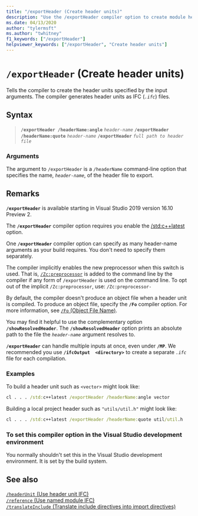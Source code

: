 ```yaml
---
title: "/exportHeader (Create header units)"
description: "Use the /exportHeader compiler option to create module header units for the header-name or include files specified."
ms.date: 04/13/2020
author: "tylermsft"
ms.author: "twhitney"
f1_keywords: ["/exportHeader"]
helpviewer_keywords: ["/exportHeader", "Create header units"]
---
```

# `/exportHeader` (Create header units)

Tells the compiler to create the header units specified by the input arguments. The compiler generates header units as IFC (*`.ifc`*) files.

## Syntax

> **`/exportHeader /headerName:angle`** *`header-name`*
> **`/exportHeader /headerName:quote`** *`header-name`*
> **`/exportHeader`** *`full path to header file`*

### Arguments

The argument to `/exportHeader` is a `/headerName` command-line option that specifies the name,  *`header-name`*, of the header file to export.  

## Remarks

**`/exportHeader`** is available starting in Visual Studio 2019 version 16.10 Preview 2.

The **`/exportHeader`** compiler option requires you enable the [/std:c++latest](std-specify-language-standard-version.md) option. 

One **`/exportHeader`** compiler option can specify as many header-name arguments as your build requires. You don't need to specify them separately.

The compiler implicitly enables the new preprocessor when this switch is used. That is, [`/Zc:preprocessor`](zc-preprocessor.md) is added to the command line by the compiler if any form of `/exportHeader` is used on the command line. To opt out of the implicit `/Zc:preprocessor`, use: `/Zc:preprocessor-`

By default, the compiler doesn't produce an object file when a header unit is compiled. To produce an object file, specify the **`/Fo`** compiler option. For more information, see [`/Fo` (Object File Name)](fo-object-file-name.md).

You may find it helpful to use the complementary option **`/showResolvedHeader`**. The **`/showResolvedHeader`** option prints an absolute path to the file the *`header-name`* argument resolves to.

**`/exportHeader`** can handle multiple inputs at once, even under **`/MP`**. We recommended you use **`/ifcOutput  <directory>`** to create a separate *`.ifc`* file for each compilation.

### Examples

To build a header unit such as `<vector>` might look like:

```cmd
cl . . . /std:c++latest /exportHeader /headerName:angle vector
```

Building a local project header such as `"utils/util.h"` might look like:

```cmd
cl . . . /std:c++latest /exportHeader /headerName:quote util/util.h
```

### To set this compiler option in the Visual Studio development environment

You normally shouldn't set this in the Visual Studio development environment. It is set by the build system.

## See also

[`/headerUnit` (Use header unit IFC)](headerunit.md)\
[`/reference` (Use named module IFC)](module-reference.md)\
[`/translateInclude` (Translate include directives into import directives)](translateinclude.md)
